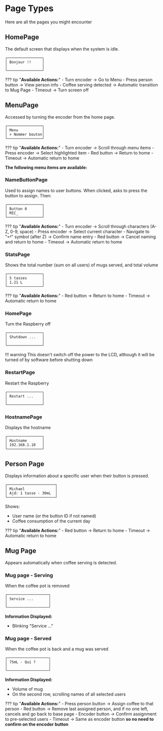 # Page Types

Here are all the pages you might encounter

## HomePage

The default screen that displays when the system is idle.

```
┌────────────────┐
│ Bonjour !!     │
│                │
└────────────────┘
```

??? tip "**Available Actions:**"
    - Turn encoder → Go to Menu
    - Press person button → View person info
    - Coffee serving detected → Automatic transition to Mug Page
    - Timeout → Turn screen off

## MenuPage

Accessed by turning the encoder from the home page.

```
┌────────────────┐
│ Menu           │
│ > Nommer bouton│
└────────────────┘
```

??? tip "**Available Actions:**"
    - Turn encoder → Scroll through menu items
    - Press encoder → Select highlighted item
    - Red button → Return to home
    - Timeout → Automatic return to home

**The following menu items are available:**

### NameButtonPage

Used to assign names to user buttons. When clicked, asks to press the button to assign. Then:

```
┌────────────────┐
│ Button 0       │
│ MIC_           │
└────────────────┘
```

??? tip "**Available Actions:**"
    - Turn encoder → Scroll through characters (A-Z, 0-9, space)
    - Press encoder → Select current character
    - Navigate to "↵" symbol (after Z) → Confirm name entry
    - Red button → Cancel naming and return to home
    - Timeout → Automatic return to home


### StatsPage

Shows the total number (sum on all users) of mugs served, and total volume

```
┌────────────────┐
│ 5 tasses       │
│ 1.21 L         │
└────────────────┘
```

??? tip "**Available Actions:**"
    - Red button → Return to home
    - Timeout → Automatic return to home

### HomePage

Turn the Raspberry off

```
┌────────────────┐
│ Shutdown ...   │
│                │
└────────────────┘
```

!!! warning
    This doesn't switch off the power to the LCD, although it will be turned of by software before shutting down

### RestartPage


Restart the Raspberry

```
┌────────────────┐
│ Restart ...    │
│                │
└────────────────┘
```

### HostnamePage


Displays the hostname

```
┌────────────────┐
│ Hostname       │
│ 192.168.1.10   │
└────────────────┘
```

## Person Page

Displays information about a specific user when their button is pressed.

```
┌──────────────────────┐
│ Michael              │
│ Ajd: 1 tasse - 30mL  │
└──────────────────────┘
```

Shows:
- User name (or the button ID if not named)
- Coffee consumption of the current day

??? tip "**Available Actions:**"
    - Red button → Return to home
    - Timeout → Automatic return to home

## Mug Page

Appears automatically when coffee serving is detected.

### Mug page - Serving

When the coffee pot is removed

```
┌───────────────────┐
│ Service ...       │
│                   │
└───────────────────┘
```

**Information Displayed:**
- Blinking "Service ..."

### Mug page - Served

When the coffee pot is back and a mug was served

```
┌───────────────────┐
│ 75mL - Qui ?      │
│                   │
└───────────────────┘
```

**Information Displayed:**  

- Volume of mug  
- On the second row, scrolling names of all selected users


??? tip "**Available Actions:**"
    - Press person button → Assign coffee to that person
    - Red button → Remove last assigned person, and if no one left, cancels and go back to base page
    - Encoder button → Confirm assignment to pre-selected users
    - Timeout → Same as encoder button **so no need to confirm on the encoder button**
